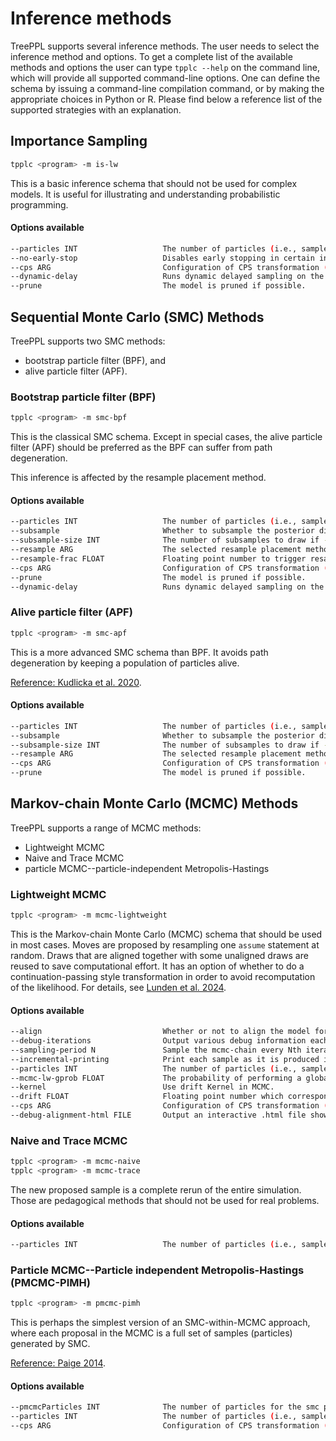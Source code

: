 # Inference methods

TreePPL supports several inference methods.
The user needs to select the inference method and options.
To get a complete list of the available methods and options the user can type `tpplc --help` on the command line, which will provide all supported command-line options.
One can define the schema by issuing a command-line compilation command, or by making the appropriate choices in Python or R.
Please find below a reference list of the supported strategies with an explanation.

## Importance Sampling

```bash
tpplc <program> -m is-lw
```

This is a basic inference schema that should not be used for complex models.
It is useful for illustrating and understanding probabilistic programming.

#### Options available

```bash
--particles INT                   The number of particles (i.e., samples or iterations). The default is 5000
--no-early-stop                   Disables early stopping in certain inference algorithms.
--cps ARG                         Configuration of CPS transformation (only applicable to certain inference algorithms). The supported options are: none, partial, and full. Default: full.
--dynamic-delay                   Runs dynamic delayed sampling on the model.
--prune                           The model is pruned if possible.
```

## Sequential Monte Carlo (SMC) Methods

TreePPL supports two SMC methods:

  - bootstrap particle filter (BPF), and
  - alive particle filter (APF).

### Bootstrap particle filter (BPF)

```bash
tpplc <program> -m smc-bpf
```

This is the classical SMC schema.
Except in special cases, the alive particle filter (APF) should be preferred as the BPF can suffer from path degeneration.

This inference is affected by the resample placement method.

#### Options available

```bash
--particles INT                   The number of particles (i.e., samples or iterations). The default is 5000
--subsample                       Whether to subsample the posterior distribution.
--subsample-size INT              The number of subsamples to draw if --subsample is selected. Default: 1
--resample ARG                    The selected resample placement method, for inference algorithms where applicable. The supported methods are: likelihood (resample immediately after all likelihood updates), align (resample after aligned likelihood updates, forces --align), and manual (sample only at manually defined resampling locations). Default: manual
--resample-frac FLOAT             Floating point number to trigger resampling for SMC-BPF when ESS is less than resampleFrac × particleCount. Default: 0.7
--cps ARG                         Configuration of CPS transformation (only applicable to certain inference algorithms). The supported options are: none, partial, and full. Default: full.
--prune                           The model is pruned if possible.
--dynamic-delay                   Runs dynamic delayed sampling on the model.
```

### Alive particle filter (APF)

```bash
tpplc <program> -m smc-apf
```

This is a more advanced SMC schema than BPF.
It avoids path degeneration by keeping a population of particles alive.

[Reference: Kudlicka et al. 2020](https://proceedings.mlr.press/v115/kudlicka20a.html).

#### Options available

```bash
--particles INT                   The number of particles (i.e., samples or iterations). The default is 5000
--subsample                       Whether to subsample the posterior distribution.
--subsample-size INT              The number of subsamples to draw if --subsample is selected. Default: 1
--resample ARG                    The selected resample placement method, for inference algorithms where applicable. The supported methods are: likelihood (resample immediately after all likelihood updates), align (resample after aligned likelihood updates, forces --align), and manual (sample only at manually defined resampling locations). Default: manual
--cps ARG                         Configuration of CPS transformation (only applicable to certain inference algorithms). The supported options are: none, partial, and full. Default: full.
--prune                           The model is pruned if possible.
```

## Markov-chain Monte Carlo (MCMC) Methods

TreePPL supports a range of MCMC methods:

  - Lightweight MCMC
  - Naive and Trace MCMC
  - particle MCMC--particle-independent Metropolis-Hastings

### Lightweight MCMC

```bash
tpplc <program> -m mcmc-lightweight
```

This is the Markov-chain Monte Carlo (MCMC) schema that should be used in most cases.
Moves are proposed by resampling one `assume` statement at random.
Draws that are aligned together with some unaligned draws are reused to save computational effort.
It has an option of whether to do a continuation-passing style transformation in order to avoid recomputation of the likelihood. For details, see [Lunden et al. 2024](https://link.springer.com/chapter/10.1007/978-3-031-57267-8_12).

#### Options available

```bash
--align                           Whether or not to align the model for certain inference algorithms.
--debug-iterations                Output various debug information each iteration.
--sampling-period N               Sample the mcmc-chain every Nth iteration. Default: 1
--incremental-printing            Print each sample as it is produced instead of at the end.
--particles INT                   The number of particles (i.e., samples or iterations). The default is 5000
--mcmc-lw-gprob FLOAT             The probability of performing a global MH step (non-global means only modify a single sample in the previous trace). Default: 0.1
--kernel                          Use drift Kernel in MCMC.
--drift FLOAT                     Floating point number which corresponds to the standard deviation (sigma) of the normal distribution that will be used for the automatic drift kernel. Default: 1.
--cps ARG                         Configuration of CPS transformation (only applicable to certain inference algorithms). The supported options are: none, partial, and full. Default: full.
--debug-alignment-html FILE       Output an interactive .html file showing alignment results to the given file.
```

### Naive and Trace MCMC

```bash
tpplc <program> -m mcmc-naive
tpplc <program> -m mcmc-trace
```

The new proposed sample is a complete rerun of the entire simulation.
Those are pedagogical methods that should not be used for real problems.

#### Options available

```bash
--particles INT                   The number of particles (i.e., samples or iterations). The default is 5000
```

### Particle MCMC--Particle independent Metropolis-Hastings (PMCMC-PIMH)

```bash
tpplc <program> -m pmcmc-pimh
```

This is perhaps the simplest version of an SMC-within-MCMC approach, where each proposal in the MCMC is a full set of samples (particles) generated by SMC.

[Reference: Paige 2014](https://proceedings.mlr.press/v32/paige14.pdf).

#### Options available

```bash
--pmcmcParticles INT              The number of particles for the smc proposal computation. The default is 2
--particles INT                   The number of particles (i.e., samples or iterations). The default is 5000
--cps ARG                         Configuration of CPS transformation (only applicable to certain inference algorithms). The supported options are: none, partial, and full. Default: full.
```
